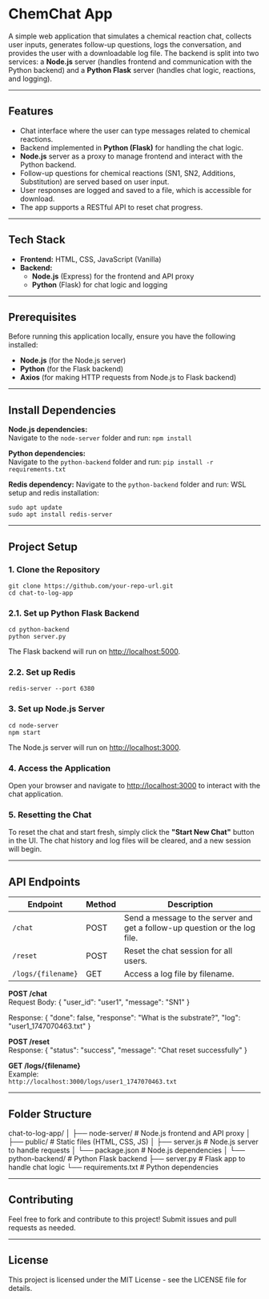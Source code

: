 # ChemChat App

A simple web application that simulates a chemical reaction chat, collects user inputs, generates follow-up questions, logs the conversation, and provides the user with a downloadable log file. The backend is split into two services: a **Node.js** server (handles frontend and communication with the Python backend) and a **Python Flask** server (handles chat logic, reactions, and logging).

---

## Features

- Chat interface where the user can type messages related to chemical reactions.
- Backend implemented in **Python (Flask)** for handling the chat logic.
- **Node.js** server as a proxy to manage frontend and interact with the Python backend.
- Follow-up questions for chemical reactions (SN1, SN2, Additions, Substitution) are served based on user input.
- User responses are logged and saved to a file, which is accessible for download.
- The app supports a RESTful API to reset chat progress.

---

## Tech Stack

- **Frontend:** HTML, CSS, JavaScript (Vanilla)
- **Backend:**  
  - **Node.js** (Express) for the frontend and API proxy  
  - **Python** (Flask) for chat logic and logging

---

## Prerequisites

Before running this application locally, ensure you have the following installed:

- **Node.js** (for the Node.js server)
- **Python** (for the Flask backend)
- **Axios** (for making HTTP requests from Node.js to Flask backend)

---

## Install Dependencies

**Node.js dependencies:**  
Navigate to the `node-server` folder and run:
`npm install`

**Python dependencies:**  
Navigate to the `python-backend` folder and run:
`pip install -r requirements.txt`

**Redis dependency:**
Navigate to the `python-backend` folder and run:
WSL setup and redis installation:
```
sudo apt update
sudo apt install redis-server
```

---

## Project Setup

### 1. Clone the Repository
```
git clone https://github.com/your-repo-url.git
cd chat-to-log-app
```
### 2.1. Set up Python Flask Backend
```
cd python-backend
python server.py
```
The Flask backend will run on [http://localhost:5000](http://localhost:5000).

### 2.2. Set up Redis
```
redis-server --port 6380
```

### 3. Set up Node.js Server
```
cd node-server
npm start
```
The Node.js server will run on [http://localhost:3000](http://localhost:3000).

### 4. Access the Application

Open your browser and navigate to [http://localhost:3000](http://localhost:3000) to interact with the chat application.

### 5. Resetting the Chat

To reset the chat and start fresh, simply click the **"Start New Chat"** button in the UI. The chat history and log files will be cleared, and a new session will begin.

---

## API Endpoints

| Endpoint             | Method | Description                                              |
|----------------------|--------|----------------------------------------------------------|
| `/chat`              | POST   | Send a message to the server and get a follow-up question or the log file. |
| `/reset`             | POST   | Reset the chat session for all users.                    |
| `/logs/{filename}`   | GET    | Access a log file by filename.                           |

**POST /chat**  
Request Body:
{
"user_id": "user1",
"message": "SN1"
}

Response:
{
"done": false,
"response": "What is the substrate?",
"log": "user1_1747070463.txt"
}

**POST /reset**  
Response:
{
"status": "success",
"message": "Chat reset successfully"
}


**GET /logs/{filename}**  
Example:  
`http://localhost:3000/logs/user1_1747070463.txt`

---

## Folder Structure

chat-to-log-app/
│
├── node-server/ # Node.js frontend and API proxy
│ ├── public/ # Static files (HTML, CSS, JS)
│ ├── server.js # Node.js server to handle requests
│ └── package.json # Node.js dependencies
│
└── python-backend/ # Python Flask backend
├── server.py # Flask app to handle chat logic
└── requirements.txt # Python dependencies


---

## Contributing

Feel free to fork and contribute to this project! Submit issues and pull requests as needed.

---

## License

This project is licensed under the MIT License - see the LICENSE file for details.